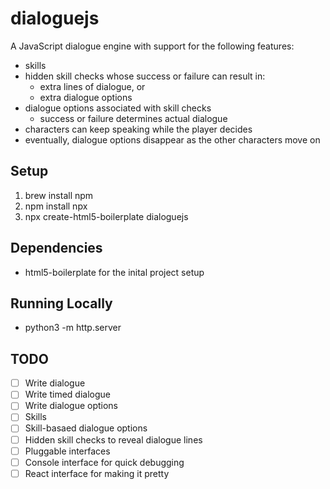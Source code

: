 # dialoguejs

A JavaScript dialogue engine with support for the following features:

- skills
- hidden skill checks whose success or failure can result in:
  - extra lines of dialogue, or
  - extra dialogue options
- dialogue options associated with skill checks
  - success or failure determines actual dialogue
- characters can keep speaking while the player decides
- eventually, dialogue options disappear as the other characters move on

## Setup

1. brew install npm
2. npm install npx
3. npx create-html5-boilerplate dialoguejs

## Dependencies

- html5-boilerplate for the inital project setup

## Running Locally

- python3 -m http.server

## TODO

- [ ] Write dialogue
- [ ] Write timed dialogue
- [ ] Write dialogue options
- [ ] Skills
- [ ] Skill-basaed dialogue options
- [ ] Hidden skill checks to reveal dialogue lines
- [ ] Pluggable interfaces
- [ ] Console interface for quick debugging
- [ ] React interface for making it pretty